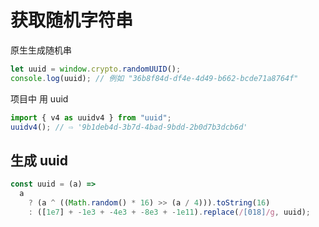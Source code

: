 # 获取随机字符串

原生生成随机串

```js
let uuid = window.crypto.randomUUID();
console.log(uuid); // 例如 "36b8f84d-df4e-4d49-b662-bcde71a8764f"
```

项目中 用 uuid

```js
import { v4 as uuidv4 } from "uuid";
uuidv4(); // ⇨ '9b1deb4d-3b7d-4bad-9bdd-2b0d7b3dcb6d'
```

## 生成 uuid

```js
const uuid = (a) =>
  a
    ? (a ^ ((Math.random() * 16) >> (a / 4))).toString(16)
    : ([1e7] + -1e3 + -4e3 + -8e3 + -1e11).replace(/[018]/g, uuid);
```
